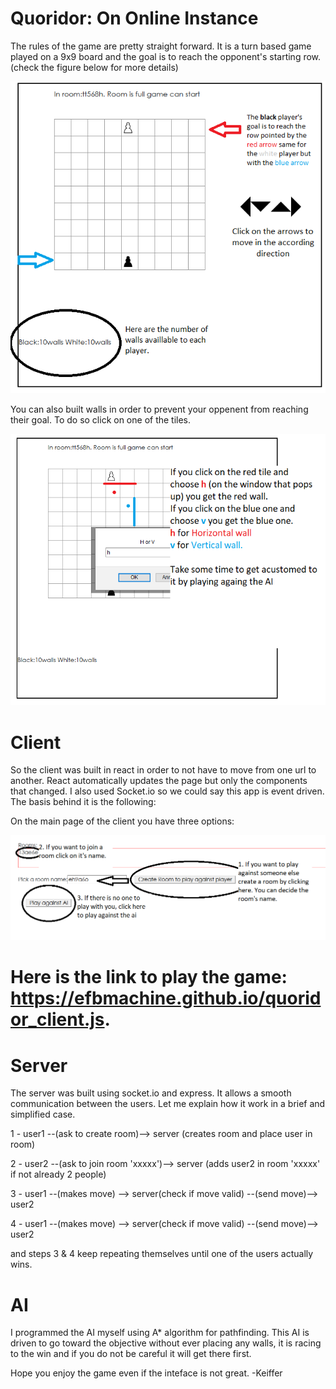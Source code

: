 # Quoridor: On Online Instance
The rules of the game are pretty straight forward. It is a turn based game played on a 9x9 board and the goal is to reach the opponent's starting row. (check the figure below for more details)



![](figure1.png)


You can also built walls in order to prevent your oppenent from reaching their goal. To do so click on one of the tiles.

![](figure2.png)       



# Client

So the client was built in react in order to not have to move from one url to another.
React automatically updates the page but only the components that changed.
I also used Socket.io so we could say this app is event driven. The basis behind it is the following:

On the main page of the client you have three options:

![](figure3.png)


# Here is the link to play the game: https://efbmachine.github.io/quoridor_client.js.



# Server

The server was built using socket.io and express. It allows a smooth communication between the users.
Let me explain how it work in a brief and simplified case.
    
   1 - user1 --(ask to create room)-->  server (creates room and place user in room)
    
   2 - user2 --(ask to join room 'xxxxx')--> server (adds user2 in room 'xxxxx' if not already 2 people)
    
   3 - user1  --(makes move) -->  server(check if move valid) --(send move)--> user2
    
   4 - user1  --(makes move) -->  server(check if move valid) --(send move)--> user2
    
and steps 3 & 4 keep repeating themselves until one of the users actually wins.        


# AI

I programmed the AI myself using A* algorithm for pathfinding. This AI is driven to go toward the objective without ever placing any walls, it is racing to the win and if you do not be careful it will get there first.



Hope you enjoy the game even if the inteface is not great.
    -Keiffer
